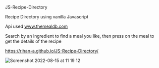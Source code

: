 JS-Recipe-Directory

Recipe Directory using vanilla Javascript 

Api used www.themealdb.com

Search by an ingredient to find a meal you like, then press on the meal to get the details of the recipe

https://rihan-a.github.io/JS-Recipe-Directory/

![Screenshot 2022-08-15 at 11 19 12](https://user-images.githubusercontent.com/90706137/184610598-aa36ac27-7b37-42d5-b9f2-15c5c0e4e30c.jpg)
